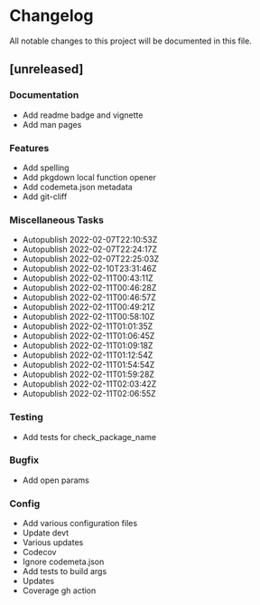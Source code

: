 # Changelog
All notable changes to this project will be documented in this file.

## [unreleased]

### Documentation

- Add readme badge and vignette
- Add man pages

### Features

- Add spelling
- Add pkgdown local function opener
- Add codemeta.json metadata
- Add git-cliff

### Miscellaneous Tasks

- Autopublish 2022-02-07T22:10:53Z
- Autopublish 2022-02-07T22:24:17Z
- Autopublish 2022-02-07T22:25:03Z
- Autopublish 2022-02-10T23:31:46Z
- Autopublish 2022-02-11T00:43:11Z
- Autopublish 2022-02-11T00:46:28Z
- Autopublish 2022-02-11T00:46:57Z
- Autopublish 2022-02-11T00:49:21Z
- Autopublish 2022-02-11T00:58:10Z
- Autopublish 2022-02-11T01:01:35Z
- Autopublish 2022-02-11T01:06:45Z
- Autopublish 2022-02-11T01:09:18Z
- Autopublish 2022-02-11T01:12:54Z
- Autopublish 2022-02-11T01:54:54Z
- Autopublish 2022-02-11T01:59:28Z
- Autopublish 2022-02-11T02:03:42Z
- Autopublish 2022-02-11T02:06:55Z

### Testing

- Add tests for check_package_name

### Bugfix

- Add open params

### Config

- Add various configuration files
- Update devt
- Various updates
- Codecov
- Ignore codemeta.json
- Add tests to build args
- Updates
- Coverage gh action

<!-- generated by git-cliff -->
